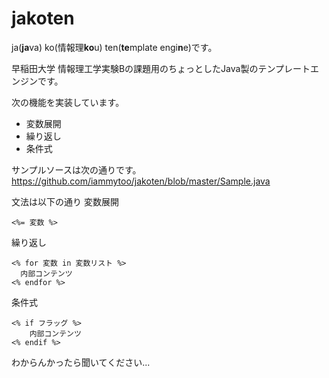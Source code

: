 # jakoten
ja(**ja**va) ko(情報理**ko**u) ten(**te**mplate engi**n**e)です。

早稲田大学 情報理工学実験Bの課題用のちょっとしたJava製のテンプレートエンジンです。

次の機能を実装しています。
- 変数展開
- 繰り返し
- 条件式

サンプルソースは次の通りです。
https://github.com/iammytoo/jakoten/blob/master/Sample.java

文法は以下の通り
変数展開
```
<%= 変数 %>
```
繰り返し
```
<% for 変数 in 変数リスト %>
  内部コンテンツ
<% endfor %>
```

条件式
```
<% if フラッグ %>
    内部コンテンツ
<% endif %>
```

わからんかったら聞いてください...
